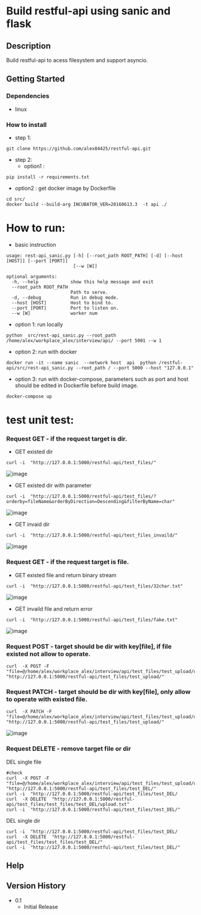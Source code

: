 # Build restful-api using sanic and flask



## Description

Build restful-api to acess filesystem and support asyncio.

## Getting Started

### Dependencies

* linux

### How to install

* step 1:
```
git clone https://github.com/alex84425/restful-api.git
```
* step 2:
  * option1 :
```
pip install -r requirements.txt
```

  * option2 : get docker image by Dockerfile
```
cd src/
docker build --build-arg INCUBATOR_VER=20160613.3  -t api ./
```



# How to run:

* basic instruction
```
usage: rest-api_sanic.py [-h] [--root_path ROOT_PATH] [-d] [--host [HOST]] [--port [PORT]]
                         [--w [W]]

optional arguments:
  -h, --help            show this help message and exit
  --root_path ROOT_PATH
                        Path to serve.
  -d, --debug           Run in debug mode.
  --host [HOST]         Host to bind to.
  --port [PORT]         Port to listen on.
  --w [W]               worker num

```

  * option 1: run locally
```
python  src/rest-api_sanic.py --root_path /home/alex/workplace_alex/interview/api/ --port 5001 --w 1
```

  * option 2: run with docker
```
docker run -it --name sanic  --network host  api  python /restful-api/src/rest-api_sanic.py --root_path / --port 5000 --host "127.0.0.1"
```

  * option 3: run with docker-compose, parameters such as port and host should be edited in Dockerfile before build image.
```
docker-compose up
```

# test unit test:

###  Request GET - if the request target is dir.
* GET existed dir
```
curl -i  "http://127.0.0.1:5000/restful-api/test_files/"
```
![image](https://user-images.githubusercontent.com/26201458/143234292-4db9c789-8f7c-4cad-9c8b-22b51350f2d9.png)

* GET existed dir with parameter
```
curl -i  "http://127.0.0.1:5000/restful-api/test_files/?orderby=fileName&orderByDirection=Descending&filterByName=char"
```
![image](https://user-images.githubusercontent.com/26201458/143230782-2777ccfa-03ed-4a99-acf8-833ea5a821aa.png)


* GET invaid dir
```
curl -i  "http://127.0.0.1:5000/restful-api/test_files_invaild/"
```
![image](https://user-images.githubusercontent.com/26201458/143230619-61dd35d9-c76e-4431-90bc-71dd8bae5e5d.png)


###  Request GET - if the request target is file.

* GET existed file and return binary stream
```
curl -i  "http://127.0.0.1:5000/restful-api/test_files/32char.txt"
```
![image](https://user-images.githubusercontent.com/26201458/143230997-f528382a-2d9b-4359-8023-fde402455eba.png)

* GET invaild file and return error
```
curl -i  "http://127.0.0.1:5000/restful-api/test_files/fake.txt"
```
![image](https://user-images.githubusercontent.com/26201458/143231058-f10f4bd7-3c40-46eb-ac1b-1632d505a73f.png)

###  Request POST - target should be dir with key[file], if file existed not allow to operate.
```
curl  -X POST -F "file=@/home/alex/workplace_alex/interview/api/test_files/test_upload/upload.txt"  "http://127.0.0.1:5000/restful-api/test_files/test_upload/"
```
###  Request PATCH - target should be dir with key[file], only allow to operate with existed file.
```
curl  -X PATCH -F "file=@/home/alex/workplace_alex/interview/api/test_files/test_upload/upload.txt"  "http://127.0.0.1:5000/restful-api/test_files/test_upload/"
```

![image](https://user-images.githubusercontent.com/26201458/143231591-a9e90b65-73e0-4538-a1fe-2f1090e8a24b.png)
###  Request DELETE - remove target file or dir
DEL single file
```
#check
curl  -X POST -F "file=@/home/alex/workplace_alex/interview/api/test_files/test_upload/upload.txt"  "http://127.0.0.1:5000/restful-api/test_files/test_DEL/"
curl -i  "http://127.0.0.1:5000/restful-api/test_files/test_DEL/
curl  -X DELETE  "http://127.0.0.1:5000/restful-api/test_files/test_files/test_DEL/upload.txt"
curl -i  "http://127.0.0.1:5000/restful-api/test_files/test_DEL/"
```
DEL single dir
```
curl -i  "http://127.0.0.1:5000/restful-api/test_files/test_DEL/
curl  -X DELETE  "http://127.0.0.1:5000/restful-api/test_files/test_files/test_DEL/"
curl -i  "http://127.0.0.1:5000/restful-api/test_files/test_DEL/"
```



## Help



## Version History

* 0.1
    * Initial Release

